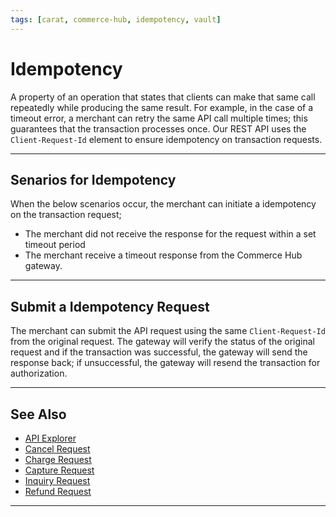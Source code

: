 ```yaml
---
tags: [carat, commerce-hub, idempotency, vault]
---
```



# Idempotency

A property of an operation that states that clients can make that same call repeatedly while producing the same result. For example, in the case of a timeout error, a merchant can retry the same API call multiple times; this guarantees that the transaction processes once. Our REST API uses the `Client-Request-Id` element to ensure idempotency on transaction requests.

---

## Senarios for Idempotency

When the below scenarios occur, the merchant can initiate a idempotency on the transaction request;

- The merchant did not receive the response for the request within a set timeout period
- The merchant receive a timeout response from the Commerce Hub gateway.

---

## Submit a Idempotency Request

The merchant can submit the API request using the same `Client-Request-Id` from the original request. The gateway will verify the status of the original request and if the transaction was successful, the gateway will send the response back; if unsuccessful, the gateway will resend the transaction for authorization.

<!-- theme : info -->
<!--- >The merchant can also verify the status of the transaction by initiating an [inquiry](?path=docs/Resources/API-Documents/Payments/Inquiry.md) request using `transactionId` or `orderId`.
--->

---

## See Also

- [API Explorer](../api/?type=post&path=/payments/v1/charges)
- [Cancel Request](?path=docs/Resources/API-Documents/Payments/Cancel.md)
- [Charge Request](?path=docs/Resources/API-Documents/Payments/Charges.md)
- [Capture Request](?path=docs/Resources/API-Documents/Payments/Capture.md)
- [Inquiry Request](?path=docs/Resources/API-Documents/Payments/Inquiry.md)
- [Refund Request](?path=docs/Resources/API-Documents/Payments/Refund.md)

---
